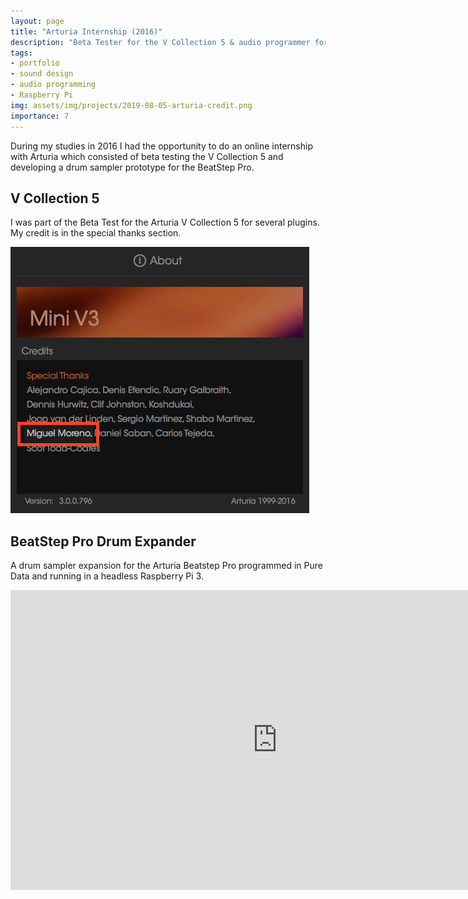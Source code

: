 ```yaml
---
layout: page
title: "Arturia Internship (2016)"
description: "Beta Tester for the V Collection 5 & audio programmer for a drum sampler prototype."
tags:
- portfolio
- sound design
- audio programming
- Raspberry Pi
img: assets/img/projects/2019-08-05-arturia-credit.png
importance: 7
---
```


During my studies in 2016 I had the opportunity to do an online internship with Arturia which consisted of beta testing the V Collection 5 and developing a drum sampler prototype for the BeatStep Pro.

## V Collection 5

I was part of the Beta Test for the Arturia V Collection 5 for several plugins. My credit is in the special thanks section.

![Credit](/assets/img/projects/2019-08-05-arturia-credit.png)

## BeatStep Pro Drum Expander

A drum sampler expansion for the Arturia Beatstep Pro programmed in Pure Data and running in a headless Raspberry Pi 3.

<iframe width="853" height="480" src="https://www.youtube.com/embed/99LynWQqk5w" frameborder="0" allowfullscreen></iframe>
